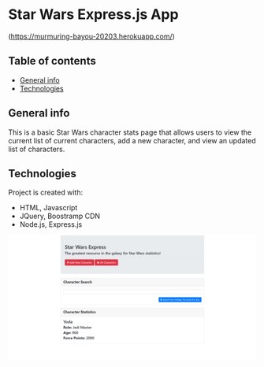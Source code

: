 # Star Wars Express.js App
(https://murmuring-bayou-20203.herokuapp.com/)

## Table of contents
* [General info](#general-info)
* [Technologies](#technologies)

## General info
This is a basic Star Wars character stats page that allows users to view the current list of current characters, add a new character, and view an updated list of characters. 
	
## Technologies
Project is created with:
* HTML, Javascript
* JQuery, Boostramp CDN
* Node.js, Express.js

![Image of the website](https://github.com/reedtlr/Star-Wars-Express.js-app/blob/master/assets/demo.png)

